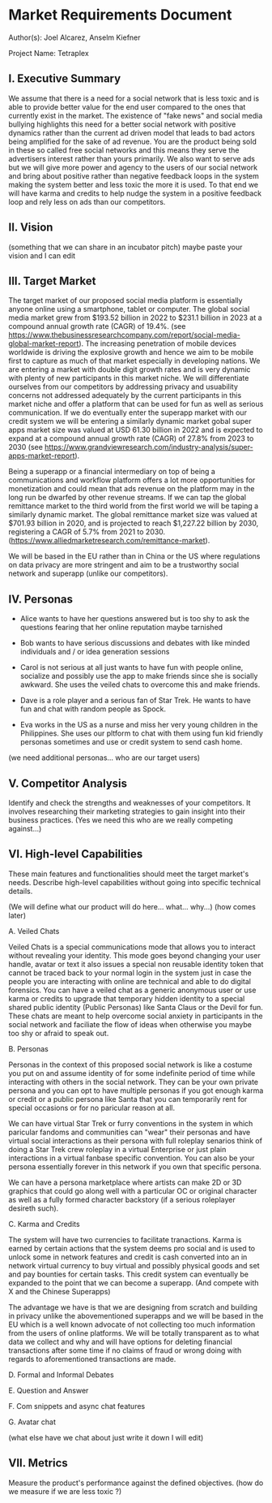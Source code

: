 # Market Requirements Document 

Author(s): Joel Alcarez, Anselm Kiefner

Project Name: Tetraplex

## I. Executive Summary

We assume that there is a need for a social network that is less toxic and is able to provide better value for the end user compared to the ones that currently exist in the market. The existence of "fake news" and social media bullying highlights this need for a better social network with positive dynamics rather than the current ad driven model that leads to bad actors being amplified for the sake of ad revenue. You are the product being sold in these so called free social networks and this means they serve the advertisers interest rather than yours primarily.  We also want to serve ads but we will give more power and agency to the users of our social network and bring about positive rather than negative feedback loops in the system making the system better and less toxic the more it is used. To that end we will have karma and credits to help nudge the system in a positive feedback loop and rely less on ads than our competitors. 

## II. Vision

(something that we can share in an incubator pitch) 
maybe paste your vision and I can edit


## III. Target Market

The target market of our proposed social media platform is essentially anyone online using a smartphone, tablet or computer. The global social media market grew from $193.52 billion in 2022 to $231.1 billion in 2023 at a compound annual growth rate (CAGR) of 19.4%. (see https://www.thebusinessresearchcompany.com/report/social-media-global-market-report). The increasing penetration of mobile devices worldwide is driving the explosive growth and hence we aim to be mobile first to capture as much of that market especially in developing nations. We are entering a market with double digit growth rates and is very dynamic with plenty of new participants in this market niche. We will differentiate ourselves from our competitors by addressing privacy and usuability concerns not addressed adequately by the current participants in this market niche and offer a platform that can be used for fun as well as serious communication. If we do eventually enter the superapp market with our credit system we will be entering a similarly dynamic market gobal super apps market size was valued at USD 61.30 billion in 2022 and is expected to expand at a compound annual growth rate (CAGR) of 27.8% from 2023 to 2030 (see https://www.grandviewresearch.com/industry-analysis/super-apps-market-report).

Being a superapp or a financial intermediary on top of being a communications and workflow platform offers a lot more opportunities for monetization and could mean that ads revenue on the platform may in the long run be dwarfed by other revenue streams. If we can tap the global remittance market to the third world from the first world we will be taping a similarly dynamic market. The global remittance market size was valued at $701.93 billion in 2020, and is projected to reach $1,227.22 billion by 2030, registering a CAGR of 5.7% from 2021 to 2030. (https://www.alliedmarketresearch.com/remittance-market).

We will be based in the EU rather than in China or the US where regulations on data privacy are more stringent and aim to be a trustworthy social network and superapp (unlike our competitors).


## IV. Personas

* Alice wants to have her questions answered but is too shy to ask the questions fearing that her online reputation maybe tarnished

* Bob wants to have serious discussions and debates with like minded individuals and / or idea generation sessions 

* Carol is not serious at all just wants to have fun with people online, socialize and possibly use the app to make friends since she is socially awkward. She uses the veiled chats to overcome this and make friends.

* Dave is a role player and a serious fan of Star Trek. He wants to have fun and chat with random people as Spock.

* Eva works in the US as a nurse and miss her very young children in the Philippines. She uses our pltform to chat with them using fun kid friendly personas sometimes and use or credit system to send cash home.

(we need additional personas... who are our target users)

## V. Competitor Analysis

Identify and check the strengths and weaknesses of your competitors. It involves researching their marketing strategies to gain insight into their business practices. (Yes we need this who are we really competing against...)


## VI. High-level Capabilities

These main features and functionalities should meet the target market's needs. Describe high-level capabilities without going into specific technical details.

(We will define what our product will do here... what... why...) (how comes later)

A. Veiled Chats

Veiled Chats is a special communications mode that allows you to interact without revealing your identity. This mode goes beyond changing your user handle, avatar or text it also issues a special non reusable identity token that cannot be traced back to your normal login in the system just in case the people you are interacting with online are technical and able to do digital forensics.
You can have a veiled chat as a generic anonymous user or use karma or credits to upgrade that temporary hidden identity to a special shared public identity (Public Personas) like Santa Claus or the Devil for fun. These chats are meant to help overcome social anxiety in participants in the social network and faciliate the flow of ideas when otherwise you maybe too shy or afraid to speak out.

B. Personas

Personas in the context of this proposed social network is like a costume you put on and assume identity of for some indefinite period of time while interacting with others in the social network. They can be your own private persona and you can opt to have multiple personas if you got enough karma or credit or a public persona like Santa that you can temporarily rent for special occasions or for no paricular reason at all.

We can have virtual Star Trek or furry conventions in the system in which paricular  fandoms and communities can "wear" their personas and have virtual social interactions as their persona with full roleplay senarios think of doing a Star Trek crew roleplay in a virtual Enterprise or just plain interactions in a virtual fanbase specific convention. You can also be your persona essentially forever in this network if you own that specific persona. 

We can have a persona marketplace where artists can make 2D or 3D graphics that could go along well with a particular OC or original character as well as a fully formed character backstory (if a serious roleplayer desireth such).

C. Karma and Credits

The system will have two currencies to facilitate tranactions. Karma is earned by certain actions that the system deems pro social and is used to unlock some in network features and credit is cash converted into an in network virtual currency to buy virtual and possibly physical goods and set and pay bounties for certain tasks. This credit system can eventually be expanded to the point that we can become a superapp. (And compete with X and the Chinese Superapps) 

The advantage we have is that we are designing from scratch and building in privacy unlike the abovementioned superapps and we will be based in the EU which is a well known advocate of not collecting too much information from the users of online platforms. We will be totally transparent as to what data we collect and why and will have options for deleting financial transactions after some time if no claims of fraud or wrong doing with regards to aforementioned transactions are made.
    
D. Formal and Informal Debates

E. Question and Answer

F. Com snippets and async chat features

G. Avatar chat

(what else have we chat about just write it down I will edit)

## VII. Metrics

Measure the product's performance against the defined objectives. 
(how do we measure if we are less toxic ?)
